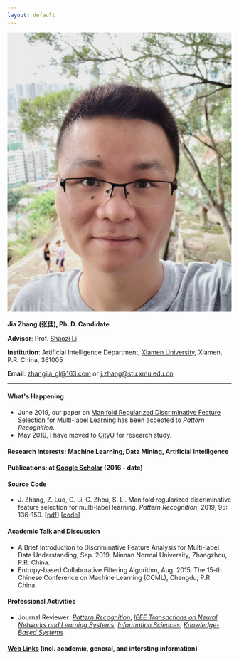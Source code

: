 ```yaml
---
layout: default
---
```


<img class="profile-picture" src="jiazhang.jpg">

**Jia Zhang (张佳), Ph. D. Candidate**

**Advisor**: Prof. [Shaozi Li](http://imt.xmu.edu.cn/szdw.html)

**Institution**: Artificial Intelligence Department, [Xiamen University](https://www.xmu.edu.cn/), Xiamen, P.R. China, 361005

**Email**: [zhangjia_gl@163.com](mailto:zhangjia_gl@163.com) or [j.zhang@stu.xmu.edu.cn](mailto:j.zhang@stu.xmu.edu.cn)

---

#### What's Happening

* June 2019, our paper on [Manifold Regularized Discriminative Feature Selection for Multi-label Learning](https://www.sciencedirect.com/science/article/pii/S0031320319302341) has been accepted to *Pattern Recognition*.
* May 2019, I have moved to [CityU](https://www.cityu.edu.hk/) for research study.

#### Research Interests: Machine Learning, Data Mining, Artificial Intelligence

#### Publications: at [Google Scholar](https://scholar.google.com.hk/citations?user=yBaTk-gAAAAJ&hl=en) (2016 - date)

#### Source Code

* J. Zhang, Z. Luo, C. Li, C. Zhou, S. Li. Manifold regularized discriminative feature selection for multi-label learning. *Pattern Recognition*, 2019, 95: 136-150. [[pdf](1-s2.0-S0031320319302341-main.pdf)] [[code](MDFS-master.zip)]

#### Academic Talk and Discussion

* A Brief Introduction to Discriminative Feature Analysis for Multi-label Data Understanding, Sep. 2019, Minnan Normal University, Zhangzhou, P.R. China.
* Entropy-based Collaborative Filtering Algorithm, Aug. 2015, The 15-th Chinese Conference on Machine Learning (CCML), Chengdu, P.R. China.

#### Professional Activities

* Journal Reviewer: [*Pattern Recognition*](https://www.journals.elsevier.com/pattern-recognition/), [*IEEE Transactions on Neural Networks and Learning Systems*](https://mc.manuscriptcentral.com/tnnls), [*Information Sciences*](https://www.journals.elsevier.com/information-sciences), [*Knowledge-Based Systems*](https://www.journals.elsevier.com/knowledge-based-systems)

#### [Web Links](links) (incl. academic, general, and intersting information)
